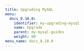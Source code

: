 ```yaml
---
title: Upgrading MySQL
menu:
  docs_0.10.0:
    identifier: my-upgrading-mysql
    name: Upgrade
    parent: my-mysql-guides
    weight: 60
menu_name: docs_0.10.0
---
```

